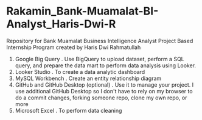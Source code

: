 # Rakamin_Bank-Muamalat-BI-Analyst_Haris-Dwi-R
Repository for Bank Muamalat Business Intelligence Analyst Project Based Internship Program created by Haris Dwi Rahmatullah

1. Google Big Query . Use BigQuery to upload dataset, perform a SQL query, and prepare the data mart to perform data analysis using Looker.
2. Looker Studio . To create a data analytic dashboard
3. MySQL Workbench . Create an entity relationship diagram
4. GitHub and GitHub Desktop (optional) . Use it to manage your project. I use additional GitHub Desktop so I don't have to rely on my browser to do a commit changes, forking someone repo, clone my own repo, or more
5. Microsoft Excel . To perform data cleaning
